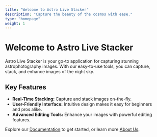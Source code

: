 ```yaml
---
title: "Welcome to Astro Live Stacker"
description: "Capture the beauty of the cosmos with ease."
type: "homepage"
weight: 1
---
```


<div class="content-wrapper">
  <!-- markdown content start -->

# Welcome to Astro Live Stacker

Astro Live Stacker is your go-to application for capturing stunning astrophotography images. With our easy-to-use tools,
you can capture, stack, and enhance images of the night sky.

## Key Features

- **Real-Time Stacking:** Capture and stack images on-the-fly.
- **User-Friendly Interface:** Intuitive design makes it easy for beginners and pros alike.
- **Advanced Editing Tools:** Enhance your images with powerful editing features.

Explore our [Documentation](/en/docs/) to get started, or learn more [About Us](/en/about/).

  <!-- markdown content end -->
</div>